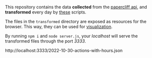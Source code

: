 This repository contains the data **collected** from the
[papercliff api](https://github.com/papercliff/api-documentation),
and **transformed** every day by 
[these](https://github.com/papercliff/data-retrieval) scripts.

The files in the `transformed` directory are exposed as resources
for the browser. This way, they can be used for
[visualization](https://github.com/papercliff/animated-graph).

By running `npm i` and `node server.js`, your _localhost_ will
serve the transformed files through the port _3333_.

http://localhost:3333/2022-10-30-actions-with-hours.json
